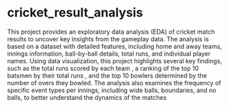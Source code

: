 # cricket_result_analysis

This project provides an exploratory data analysis (EDA) of cricket match results to uncover key insights from the gameplay data. The analysis is based on a dataset with detailed features, including home and away teams, innings information, ball-by-ball details, total runs, and individual player names. Using data visualization, this project highlights several key findings, such as the total runs scored by each team , a ranking of the top 10 batsmen by their total runs , and the top 10 bowlers determined by the number of overs they bowled. The analysis also examines the frequency of specific event types per innings, including wide balls, boundaries, and no balls, to better understand the dynamics of the matches
